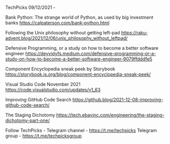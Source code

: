 TechPicks 09/12/2021 -

Bank Python: The strange world of Python, as used by big investment banks
https://calpaterson.com/bank-python.html

Following the Unix philosophy without getting left-pad
https://raku-advent.blog/2021/12/06/unix_philosophy_without_leftpad/

Defensive Programming, or a study on how to become a better software engineer
https://deyvidyfs.medium.com/defensive-programming-or-a-study-on-how-to-become-a-better-software-engineer-9079ffdddfe5

Component Encyclopedia sneak peek by Storybook
https://storybook.js.org/blog/component-encyclopedia-sneak-peek/

Visual Studio Code November 2021
https://code.visualstudio.com/updates/v1_63

Improving GitHub Code Search
https://github.blog/2021-12-08-improving-github-code-search/

The Staging Dichotomy
https://tech.ebayinc.com/engineering/the-staging-dichotomy-part-one/

Follow TechPicks -
Telegram channel - https://t.me/techpicks
Telegram group - https://t.me/techpicksgroup
